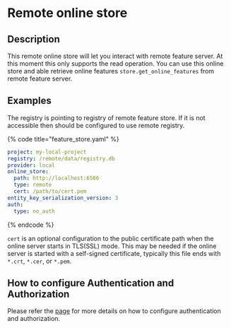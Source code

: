 # Remote online store

## Description

This remote online store will let you interact with remote feature server. At this moment this only supports the read operation. You can use this online store and able retrieve online features `store.get_online_features`  from remote feature server. 

## Examples

The registry is pointing to registry of remote feature store. If it is not accessible then should be configured to use remote registry.

{% code title="feature_store.yaml" %}
```yaml
project: my-local-project
registry: /remote/data/registry.db
provider: local
online_store:
  path: http://localhost:6566
  type: remote
  cert: /path/to/cert.pem
entity_key_serialization_version: 3
auth:
  type: no_auth
```
{% endcode %}

`cert` is an optional configuration to the public certificate path when the online server starts in TLS(SSL) mode. This may be needed if the online server is started with a self-signed certificate, typically this file ends with `*.crt`, `*.cer`, or `*.pem`.

## How to configure Authentication and Authorization
Please refer the [page](./../../../docs/getting-started/concepts/permission.md) for more details on how to configure authentication and authorization.

